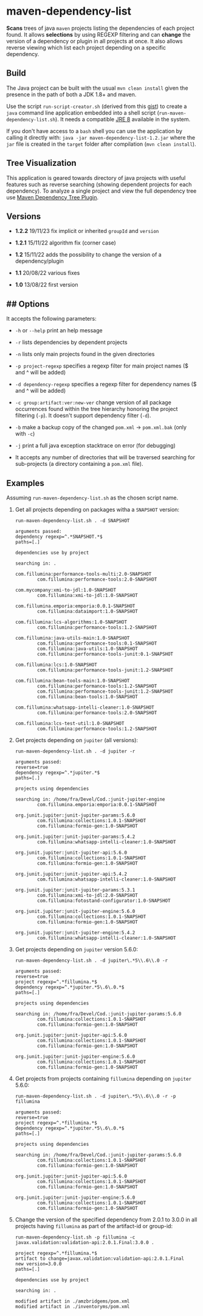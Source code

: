 # maven-dependency-list

**Scans** trees of java `maven` projects listing the dependencies of each project found. It allows **selections** by using REGEXP filtering and can **change** the version of a dependency or plugin in all projects at once. It also allows reverse viewing which list each project depending on a specific dependency.

## Build

The Java project can be built with the usual `mvn clean install` given the presence in the path of both a JDK 1.8+ and maven.

Use the script  `run-script-creator.sh` (derived from this [gist](https://gist.github.com/briandealwis/782862/9cc9ef8a78af3bb78a692313f8bfa6fb76ab4663)) to create a `java` command line application embedded into a shell script (`run-maven-dependency-list.sh`). It needs a compatible [JRE 8](https://www.java.com/en/download/manual.jsp) available in the system.

If you don't have access to a `bash` shell you can use the application by calling it directly with: `java -jar maven-dependency-list-1.2.jar`  where the `jar` file is created in the `target` folder after compilation (`mvn clean install`).

## Tree Visualization

This application is geared towards directory of java projects with useful features such as reverse searching (showing dependent projects for each dependency). To analyze a single project and view the full dependency tree use [Maven Dependency Tree Plugin](https://maven.apache.org/plugins/maven-dependency-plugin/tree-mojo.html).

## Versions

- **1.2.2** 19/11/23 fix implicit or inherited `groupId` and `version`

- **1.2.1** 15/11/22 algorithm fix (corner case)

- **1.2** 15/11/22 adds the possibility to change the version of a dependency/plugin

- **1.1** 20/08/22 various fixes

- **1.0** 13/08/22 first version



## ## Options

It accepts the following parameters:

- `-h` or `--help` print an help message

- `-r` lists dependencies by dependent projects

- `-n` lists only main projects found in the given directories

- `-p project-regexp` specifies a regexp filter for main project names ($ and ^ will be added)

- `-d dependency-regexp` specifies a regexp filter for dependency names ($ and ^ will be added)

- `-c group:artifact:ver:new-ver` change version of all package occurrences  found within the tree hierarchy honoring the project filtering (`-p`).
  It doesn't support dependency filter (`-d`).

- `-b` make a backup copy of the changed `pom.xml` -> `pom.xml.bak` (only with `-c`)

- `-j` print a full java exception stacktrace on error (for debugging)

- It accepts any number of directories that will be traversed searching for sub-projects (a directory containing a `pom.xml` file).

## Examples

Assuming `run-maven-dependency-list.sh` as the chosen script name.

1. Get all projects depending on packages witha a  `SNAPSHOT` version:
   
   ```
   run-maven-dependency-list.sh . -d SNAPSHOT
   ```
   
   ```
   arguments passed:
   dependency regexp=^.*SNAPSHOT.*$
   paths=[.]
   
   dependencies use by project
   
   searching in: .
   
   com.fillumina:performance-tools-multi:2.0-SNAPSHOT
           com.fillumina:performance-tools:2.0-SNAPSHOT
   
   com.mycompany:xmi-to-jdl:1.0-SNAPSHOT
           com.fillumina:xmi-to-jdl:1.0-SNAPSHOT
   
   com.fillumina.emporia:emporia:0.0.1-SNAPSHOT
           com.fillumina:dataimport:1.0-SNAPSHOT
   
   com.fillumina:lcs-algorithms:1.0-SNAPSHOT
           com.fillumina:performance-tools:1.2-SNAPSHOT
   
   com.fillumina:java-utils-main:1.0-SNAPSHOT
           com.fillumina:performance-tools:0.1-SNAPSHOT
           com.fillumina:java-utils:1.0-SNAPSHOT
           com.fillumina:performance-tools-junit:0.1-SNAPSHOT
   
   com.fillumina:lcs:1.0-SNAPSHOT
           com.fillumina:performance-tools-junit:1.2-SNAPSHOT
   
   com.fillumina:bean-tools-main:1.0-SNAPSHOT
           com.fillumina:performance-tools:1.2-SNAPSHOT
           com.fillumina:performance-tools-junit:1.2-SNAPSHOT
           com.fillumina:bean-tools:1.0-SNAPSHOT
   
   com.fillumina:whatsapp-intelli-cleaner:1.0-SNAPSHOT
           com.fillumina:performance-tools:2.0-SNAPSHOT
   
   com.fillumina:lcs-test-util:1.0-SNAPSHOT
           com.fillumina:performance-tools:1.2-SNAPSHOT
   ```

2. Get projects depending on `jupiter` (all versions):
   
   ```
   run-maven-dependency-list.sh . -d jupiter -r
   ```
   
   ```
   arguments passed:
   reverse=true
   dependency regexp=^.*jupiter.*$
   paths=[.]
   
   projects using dependencies
   
   searching in: /home/fra/Devel/Cod.:junit-jupiter-engine
           com.fillumina.emporia:emporia:0.0.1-SNAPSHOT
   
   org.junit.jupiter:junit-jupiter-params:5.6.0
           com.fillumina:collections:1.0.1-SNAPSHOT
           com.fillumina:formio-gen:1.0-SNAPSHOT
   
   org.junit.jupiter:junit-jupiter-params:5.4.2
           com.fillumina:whatsapp-intelli-cleaner:1.0-SNAPSHOT
   
   org.junit.jupiter:junit-jupiter-api:5.6.0
           com.fillumina:collections:1.0.1-SNAPSHOT
           com.fillumina:formio-gen:1.0-SNAPSHOT
   
   org.junit.jupiter:junit-jupiter-api:5.4.2
           com.fillumina:whatsapp-intelli-cleaner:1.0-SNAPSHOT
   
   org.junit.jupiter:junit-jupiter-params:5.3.1
           com.fillumina:xmi-to-jdl:2.0-SNAPSHOT
           com.fillumina:fotostand-configurator:1.0-SNAPSHOT
   
   org.junit.jupiter:junit-jupiter-engine:5.6.0
           com.fillumina:collections:1.0.1-SNAPSHOT
           com.fillumina:formio-gen:1.0-SNAPSHOT
   
   org.junit.jupiter:junit-jupiter-engine:5.4.2
           com.fillumina:whatsapp-intelli-cleaner:1.0-SNAPSHOT
   ```

3. Get projects depending on `jupiter` version 5.6.0:
   
   ```
   run-maven-dependency-list.sh . -d jupiter\.*5\\.6\\.0 -r
   ```
   
   ```
   arguments passed:
   reverse=true
   project regexp=^.*fillumina.*$
   dependency regexp=^.*jupiter.*5\.6\.0.*$
   paths=[.]
   
   projects using dependencies
   
   searching in: /home/fra/Devel/Cod.:junit-jupiter-params:5.6.0
           com.fillumina:collections:1.0.1-SNAPSHOT
           com.fillumina:formio-gen:1.0-SNAPSHOT
   
   org.junit.jupiter:junit-jupiter-api:5.6.0
           com.fillumina:collections:1.0.1-SNAPSHOT
           com.fillumina:formio-gen:1.0-SNAPSHOT
   
   org.junit.jupiter:junit-jupiter-engine:5.6.0
           com.fillumina:collections:1.0.1-SNAPSHOT
           com.fillumina:formio-gen:1.0-SNAPSHOT
   ```

4. Get projects from projects containing `fillumina` depending on `jupiter`  5.6.0:
   
   ```
   run-maven-dependency-list.sh . -d jupiter\.*5\\.6\\.0 -r -p fillumina
   ```
   
   ```
   arguments passed:
   reverse=true
   project regexp=^.*fillumina.*$
   dependency regexp=^.*jupiter.*5\.6\.0.*$
   paths=[.]
   
   projects using dependencies
   
   searching in: /home/fra/Devel/Cod.:junit-jupiter-params:5.6.0
           com.fillumina:collections:1.0.1-SNAPSHOT
           com.fillumina:formio-gen:1.0-SNAPSHOT
   
   org.junit.jupiter:junit-jupiter-api:5.6.0
           com.fillumina:collections:1.0.1-SNAPSHOT
           com.fillumina:formio-gen:1.0-SNAPSHOT
   
   org.junit.jupiter:junit-jupiter-engine:5.6.0
           com.fillumina:collections:1.0.1-SNAPSHOT
           com.fillumina:formio-gen:1.0-SNAPSHOT
   ```

5. Change the version of the specified dependency from 2.0.1 to 3.0.0 in all projects having `fillumina` as part of the artifact-id or group-id:
   
   ```
   run-maven-dependency-list.sh -p fillumina -c javax.validation:validation-api:2.0.1.Final:3.0.0 .
   ```
   
   ```
   project regexp=^.*fillumina.*$
   artifact to change=javax.validation:validation-api:2.0.1.Final
   new version=3.0.0
   paths=[.]
   
   dependencies use by project
   
   searching in: .
   
   modified artifact in ./amzbridgems/pom.xml
   modified artifact in ./inventoryms/pom.xml
   ```
